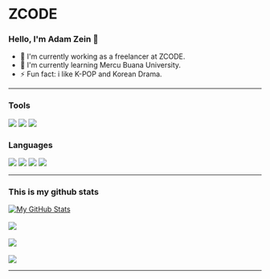 # ZCODE

### Hello, I'm Adam Zein 👋
- 🔭 I'm currently working as a freelancer at ZCODE.
- 🌱 I'm currently learning Mercu Buana University.
- ⚡ Fun fact: i like K-POP and Korean Drama.

___

### Tools

![](https://img.shields.io/badge/Visual_Studio_Code-0078D4?style=for-the-badge&logo=visual%20studio%20code&logoColor=white) ![](https://img.shields.io/badge/MySQL-00758F?style=for-the-badge&logo=mysql&logoColor=white) ![](https://img.shields.io/badge/Figma-323330?style=for-the-badge&logo=figma&logoColor=white)

### Languages

![](https://img.shields.io/badge/HTML5-E34F26?style=for-the-badge&logo=html5&logoColor=white) ![](https://img.shields.io/badge/CSS3-007ACC?style=for-the-badge&logo=CSS3&logoColor=white) ![](https://img.shields.io/badge/JavaScript-323330?style=for-the-badge&logo=javascript&logoColor=F7DF1E) ![](https://img.shields.io/badge/PHP-4B568B?style=for-the-badge&logo=PHP&logoColor=white) 
___

### This is my github stats

<a href="https://github.com/zcode25">
  <img src="https://github-readme-stats.vercel.app/api?username=zcode25&show_icons=true&theme=radical&line_height=27&v=5" alt="My GitHub Stats" />
</a>

</br>
</br>

<a href="https://github.com/zcode25">
  <img src="https://github-readme-streak-stats.herokuapp.com?user=zcode25&theme=tokyonight" />
</a>

</br>
</br>

<a href="https://github.com/zcode25">
  <img src="https://github-readme-stats.vercel.app/api/top-langs/?username=abinoval&layout=compact&theme=tokyonight" />
</a>

</br>
</br>

<a href="https://github.com/zcode25">
  <img src="https://github-profile-trophy.vercel.app/?username=zcode25&theme=onedark&column=3&margin-w=15&margin-h=15" />
</a>

___

